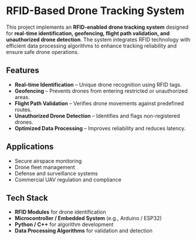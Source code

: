 # RFID-Based Drone Tracking System  

This project implements an **RFID-enabled drone tracking system** designed for **real-time identification, geofencing, flight path validation, and unauthorized drone detection**. The system integrates RFID technology with efficient data processing algorithms to enhance tracking reliability and ensure safe drone operations.  

## Features  
- **Real-time Identification** – Unique drone recognition using RFID tags.  
- **Geofencing** – Prevents drones from entering restricted or unauthorized areas.  
- **Flight Path Validation** – Verifies drone movements against predefined routes.  
- **Unauthorized Drone Detection** – Identifies and flags non-registered drones.  
- **Optimized Data Processing** – Improves reliability and reduces latency.  

## Applications  
- Secure airspace monitoring  
- Drone fleet management  
- Defense and surveillance systems  
- Commercial UAV regulation and compliance  

## Tech Stack  
- **RFID Modules** for drone identification  
- **Microcontroller / Embedded System** (e.g., Arduino / ESP32)  
- **Python / C++** for algorithm development  
- **Data Processing Algorithms** for validation and detection  
